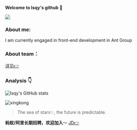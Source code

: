 **Welcome to lsqy's github** 👋

![](https://komarev.com/ghpvc/?username=lsqy)

### About me:

I am currently engaged in front-end development in Ant Group

### About team：

[详见👉](https://juejin.cn/post/7020243260559851527)

### Analysis :point_down:

![lsqy's GitHub stats](https://github-readme-stats.vercel.app/api?username=lsqy&show_icons=true&bg_color=30,e96443,904e95&title_color=fff&text_color=fff)

![xingkong](https://user-images.githubusercontent.com/18533232/131251749-04edc766-d12c-4064-86d6-2fc811b05599.jpeg)

> The sea of stars✨, the future is predictable.

**蚂蚁/阿里长期招聘，欢迎加入**～
[JD👉](https://lsqy.tech/2021/11/17/20200708%E5%9B%A2%E9%98%9F%E6%8B%9B%E8%81%98/)

<!--
**lsqy/lsqy** is a ✨ _special_ ✨ repository because its `README.md` (this file) appears on your GitHub profile.

Here are some ideas to get you started:

- 🔭 I’m currently working on ...
- 🌱 I’m currently learning ...
- 👯 I’m looking to collaborate on ...
- 🤔 I’m looking for help with ...
- 💬 Ask me about ...
- 📫 How to reach me: ...
- 😄 Pronouns: ...
- ⚡ Fun fact: ...
-->
